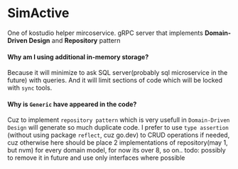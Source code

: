 # SimActive

One of kostudio helper mircoservice.
gRPC server that implements **Domain-Driven Design** and **Repository** pattern

#### Why am I using additional in-memory storage? 
Because it will minimize to ask SQL server(probably sql microservice in the future) with queries.
And it will limit sections of code which will be locked with `sync` tools.

#### Why is `Generic` have appeared in the code?
Cuz to implement `repository pattern` which is very usefull in `Domain-Driven Design` will generate so much duplicate code.
I prefer to use `type assertion` (without using package `reflect`, cuz go.dev) to CRUD operations if needed, cuz 
otherwise here should be place 2 implementations of repository(may 1, but nvm) for every domain model, for now its over 8, so on..
todo: possibly to remove it in future and use only interfaces where possible